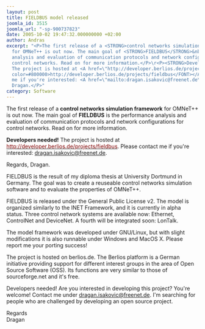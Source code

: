 ```yaml
---
layout: post
title: FIELDBUS model released
joomla_id: 3515
joomla_url: "-sp-900737823"
date: 2005-10-02 19:47:32.000000000 +02:00
author: Andras
excerpt: "<P>The first release of a <STRONG>control networks simulation framework</STRONG>
  for OMNeT++ is out now. The main goal of <STRONG>FIELDBUS</STRONG>&nbsp;is the performance
  analysis and evaluation of communication protocols and network configurations for
  control networks. Read on for more information.</P>\r<P><STRONG>Developers needed!</STRONG>
  The project is hosted at <A href=\"http://developer.berlios.de/projects/fieldbus\"><FONT
  color=#800000>http://developer.berlios.de/projects/fieldbus</FONT></A>. Please contact
  me if you're interested: <A href=\"mailto:dragan.isakovic@freenet.de\">dragan.isakovic@freenet.de</A>.</P>\r<P>Regards,
  Dragan.</P>"
category: Software
---
```

<P>The first release of a <STRONG>control networks simulation framework</STRONG> for OMNeT++ is out now. The main goal of <STRONG>FIELDBUS</STRONG>&nbsp;is the performance analysis and evaluation of communication protocols and network configurations for control networks. Read on for more information.</P>
<P><STRONG>Developers needed!</STRONG> The project is hosted at <A href="http://developer.berlios.de/projects/fieldbus"><FONT color=#800000>http://developer.berlios.de/projects/fieldbus</FONT></A>. Please contact me if you're interested: <A href="mailto:dragan.isakovic@freenet.de">dragan.isakovic@freenet.de</A>.</P>
<P>Regards, Dragan.</P><P>FIELDBUS is the result of my diploma thesis at&nbsp;University Dortmund in Germany. The goal was to create a reuseable control networks simulation software and to evaluate the properties of OMNeT++.</P>
<P>FIELDBUS is released under the General Public License v2.&nbsp;The model&nbsp;is organized similarly to the INET Framework, and it is currently in alpha status. Three control network systems are available now: Ethernet, ControlNet and DeviceNet. A fourth will be integrated soon: LonTalk.</P>
<P>The model framework was developed under GNU/Linux, but with slight modifications it is also runnable under Windows and MacOS X. Please report me your porting success!</P>
<P>The project is hosted on berlios.de. The Berlios platform is a German initiative providing support for different interest groups in the area of Open Source Software (OSS). Its functions are very similar to those of sourceforge.net and it's free.</P>
<P>Developers needed! Are you interested in developing this project? You're welcome! Contact me under <A href="mailto:dragan.isakovic@freenet.de">dragan.isakovic@freenet.de</A>. I'm searching for people who are challenged by developing an open source project.</P>
<P>Regards<BR>Dragan</P>
